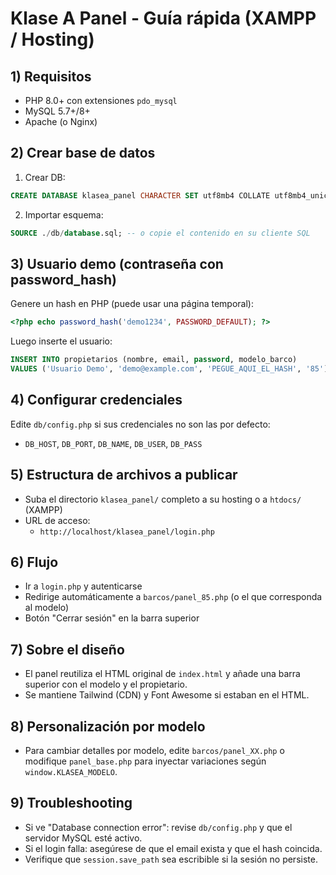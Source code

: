 # Klase A Panel - Guía rápida (XAMPP / Hosting)

## 1) Requisitos
- PHP 8.0+ con extensiones `pdo_mysql`
- MySQL 5.7+/8+
- Apache (o Nginx)

## 2) Crear base de datos
1. Crear DB:
```sql
CREATE DATABASE klasea_panel CHARACTER SET utf8mb4 COLLATE utf8mb4_unicode_ci;
```
2. Importar esquema:
```sql
SOURCE ./db/database.sql; -- o copie el contenido en su cliente SQL
```

## 3) Usuario demo (contraseña con password_hash)
Genere un hash en PHP (puede usar una página temporal):
```php
<?php echo password_hash('demo1234', PASSWORD_DEFAULT); ?>
```
Luego inserte el usuario:
```sql
INSERT INTO propietarios (nombre, email, password, modelo_barco)
VALUES ('Usuario Demo', 'demo@example.com', 'PEGUE_AQUI_EL_HASH', '85');
```

## 4) Configurar credenciales
Edite `db/config.php` si sus credenciales no son las por defecto:
- `DB_HOST`, `DB_PORT`, `DB_NAME`, `DB_USER`, `DB_PASS`

## 5) Estructura de archivos a publicar
- Suba el directorio `klasea_panel/` completo a su hosting o a `htdocs/` (XAMPP)
- URL de acceso:
  - `http://localhost/klasea_panel/login.php`

## 6) Flujo
- Ir a `login.php` y autenticarse
- Redirige automáticamente a `barcos/panel_85.php` (o el que corresponda al modelo)
- Botón "Cerrar sesión" en la barra superior

## 7) Sobre el diseño
- El panel reutiliza el HTML original de `index.html` y añade una barra superior con el modelo y el propietario.
- Se mantiene Tailwind (CDN) y Font Awesome si estaban en el HTML.

## 8) Personalización por modelo
- Para cambiar detalles por modelo, edite `barcos/panel_XX.php` o modifique `panel_base.php` para inyectar variaciones según `window.KLASEA_MODELO`.

## 9) Troubleshooting
- Si ve "Database connection error": revise `db/config.php` y que el servidor MySQL esté activo.
- Si el login falla: asegúrese de que el email exista y que el hash coincida.
- Verifique que `session.save_path` sea escribible si la sesión no persiste.
